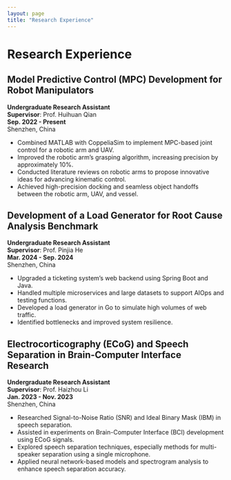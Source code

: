 ```yaml
---
layout: page
title: "Research Experience"
---
```


# Research Experience

## Model Predictive Control (MPC) Development for Robot Manipulators

**Undergraduate Research Assistant**  
**Supervisor**: Prof. Huihuan Qian  
**Sep. 2022 - Present**  
Shenzhen, China

- Combined MATLAB with CoppeliaSim to implement MPC-based joint control for a robotic arm and UAV.
- Improved the robotic arm’s grasping algorithm, increasing precision by approximately 10%.
- Conducted literature reviews on robotic arms to propose innovative ideas for advancing kinematic control.
- Achieved high-precision docking and seamless object handoffs between the robotic arm, UAV, and vessel.

## Development of a Load Generator for Root Cause Analysis Benchmark

**Undergraduate Research Assistant**  
**Supervisor**: Prof. Pinjia He  
**Mar. 2024 - Sep. 2024**  
Shenzhen, China

- Upgraded a ticketing system’s web backend using Spring Boot and Java.
- Handled multiple microservices and large datasets to support AIOps and testing functions.
- Developed a load generator in Go to simulate high volumes of web traffic.
- Identified bottlenecks and improved system resilience.

## Electrocorticography (ECoG) and Speech Separation in Brain-Computer Interface Research

**Undergraduate Research Assistant**  
**Supervisor**: Prof. Haizhou Li  
**Jan. 2023 - Nov. 2023**  
Shenzhen, China

- Researched Signal-to-Noise Ratio (SNR) and Ideal Binary Mask (IBM) in speech separation.
- Assisted in experiments on Brain-Computer Interface (BCI) development using ECoG signals.
- Explored speech separation techniques, especially methods for multi-speaker separation using a single microphone.
- Applied neural network-based models and spectrogram analysis to enhance speech separation accuracy.